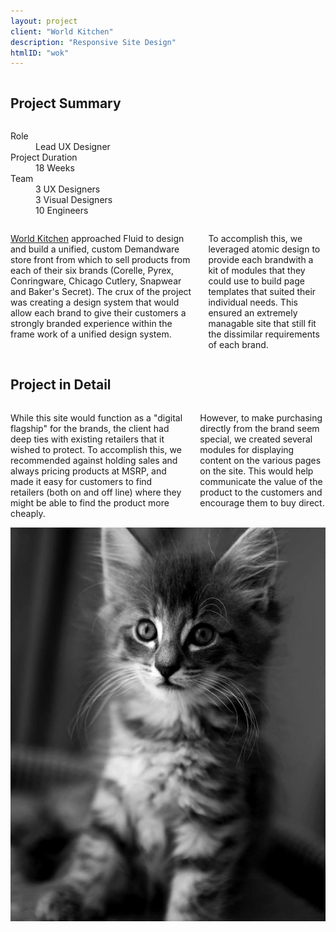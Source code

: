 ```yaml
---
layout: project
client: "World Kitchen"
description: "Responsive Site Design"
htmlID: "wok"
---
```


<div class="row">
	<div class="small-12 columns">
		<h2>Project Summary</h2>
	</div>
	<div class="small-12 medium-4 large-4 columns">
		<dl>
			<dt>Role</dt>
			<dd>Lead UX Designer</dd>
			<dt>Project Duration</dt>
			<dd>18 Weeks</dd>
			<dt>Team</dt>
			<dd>
				3 UX Designers<br />
				3 Visual Designers<br />
				10 Engineers
			</dd>
		</dl>
	</div>
	<div class="small-12 medium-8 large-8 columns lede">
		<p>
			<a href="http://www.worldkitchen.com/">World Kitchen</a> approached Fluid to design and build a unified, custom Demandware store front from which to sell products from each of their six brands (Corelle, Pyrex, Conringware, Chicago Cutlery, Snapwear and Baker's Secret). The crux of the project was creating a design system that would allow each brand to give their customers a strongly branded experience within the frame work of a unified design system.
		</p>
		<p>
			To accomplish this, we leveraged atomic design to provide each brandwith a kit of modules that they could use to build page templates that suited their individual needs. This ensured an extremely managable site that still fit the dissimilar requirements of each brand.
		</p>		
	</div>
</div>
<div class="row">
	<div class="small-12 columns">
		<h2>Project in Detail</h2>
	</div>
	<div class="large-4 push-8 columns">
		<p>
			While this site would function as a "digital flagship" for the brands, the client had deep ties with existing retailers that it wished to protect. To accomplish this, we recommended against holding sales and always pricing products at MSRP, and made it easy for customers to find retailers (both on and off line) where they might be able to find the product more cheaply.
		</p>
		<p>
			However, to make purchasing directly from the brand seem special, we created several modules for displaying content on the various pages on the site. This would help communicate the value of the product to the customers and encourage them to buy direct. 
		</p>
	</div>
	<div class="large-8 pull-4 columns">
		 <img src="/img/1000.jpg" />
	</div>
</div>